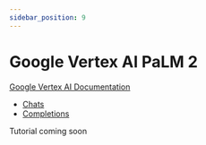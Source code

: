 ```yaml
---
sidebar_position: 9
---
```


# Google Vertex AI PaLM 2

[Google Vertex AI Documentation](https://cloud.google.com/vertex-ai)

- [Chats](https://cloud.google.com/vertex-ai/docs/generative-ai/chat/chat-prompts)
- [Completions](https://cloud.google.com/vertex-ai/docs/generative-ai/text/text-overview)

Tutorial coming soon